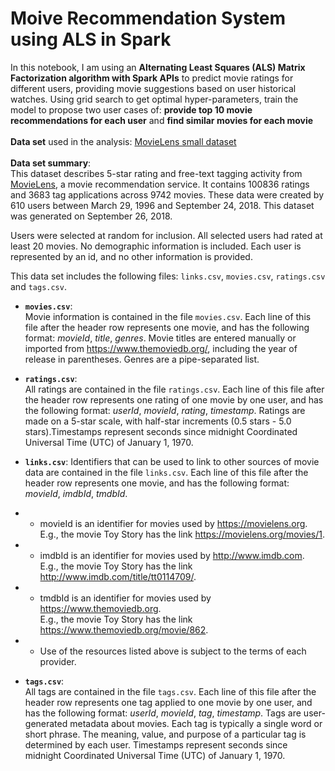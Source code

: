 # **Moive Recommendation System using ALS in Spark**
In this notebook, I am using an **Alternating Least Squares (ALS) Matrix Factorization algorithm with Spark APIs** to predict movie ratings for different users, providing movie suggestions based on user historical watches. Using grid search to get optimal hyper-parameters, train the model to propose two user cases of: **provide top 10 movie recommendations for each user** and **find similar movies for each movie**\
\
**Data set** used in the analysis: [MovieLens small dataset](https://grouplens.org/datasets/movielens/latest/)\
\
**Data set summary**: \
This dataset describes 5-star rating and free-text tagging activity from [MovieLens](http://movielens.org), a movie recommendation service. It contains 100836 ratings and 3683 tag applications across 9742 movies. These data were created by 610 users between March 29, 1996 and September 24, 2018. This dataset was generated on September 26, 2018.

Users were selected at random for inclusion. All selected users had rated at least 20 movies. No demographic information is included. Each user is represented by an id, and no other information is provided.

This data set includes the following files: `links.csv`, `movies.csv`, `ratings.csv` and `tags.csv`.

- **`movies.csv`**: \
Movie information is contained in the file `movies.csv`. Each line of this file after the header row represents one movie, and has the following format: *movieId*, *title*, *genres*. Movie titles are entered manually or imported from <https://www.themoviedb.org/>, including the year of release in parentheses. Genres are a pipe-separated list.

- **`ratings.csv`**:\
All ratings are contained in the file `ratings.csv`. Each line of this file after the header row represents one rating of one movie by one user, and has the following format: *userId*, *movieId*, *rating*, *timestamp*. Ratings are made on a 5-star scale, with half-star increments (0.5 stars - 5.0 stars).Timestamps represent seconds since midnight Coordinated Universal Time (UTC) of January 1, 1970.

- **`links.csv`**:
Identifiers that can be used to link to other sources of movie data are contained in the file `links.csv`. Each line of this file after the header row represents one movie, and has the following format: *movieId*, *imdbId*, *tmdbId*.

 - - movieId is an identifier for movies used by <https://movielens.org>.\
 E.g., the movie Toy Story has the link <https://movielens.org/movies/1>.

- - imdbId is an identifier for movies used by <http://www.imdb.com>.\
 E.g., the movie Toy Story has the link <http://www.imdb.com/title/tt0114709/>.

- - tmdbId is an identifier for movies used by <https://www.themoviedb.org>.\
 E.g., the movie Toy Story has the link <https://www.themoviedb.org/movie/862>.

- - Use of the resources listed above is subject to the terms of each provider.

- **`tags.csv`**:\
All tags are contained in the file `tags.csv`. Each line of this file after the header row represents one tag applied to one movie by one user, and has the following format: *userId*, *movieId*, *tag*, *timestamp*. Tags are user-generated metadata about movies. Each tag is typically a single word or short phrase. The meaning, value, and purpose of a particular tag is determined by each user. Timestamps represent seconds since midnight Coordinated Universal Time (UTC) of January 1, 1970.
